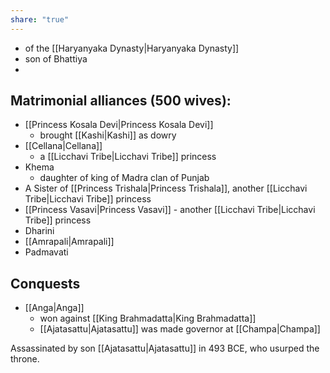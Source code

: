 ```yaml
---
share: "true"
---
```


- of the [[Haryanyaka Dynasty|Haryanyaka Dynasty]]
- son of Bhattiya
- 

## Matrimonial alliances (500 wives):
- [[Princess Kosala Devi|Princess Kosala Devi]]
	- brought [[Kashi|Kashi]] as dowry
- [[Cellana|Cellana]]
	- a [[Licchavi Tribe|Licchavi Tribe]] princess
- Khema
	- daughter of king of Madra clan of Punjab
- A Sister of [[Princess Trishala|Princess Trishala]], another [[Licchavi Tribe|Licchavi Tribe]] princess
- [[Princess Vasavi|Princess Vasavi]] - another [[Licchavi Tribe|Licchavi Tribe]] princess 
- Dharini
- [[Amrapali|Amrapali]]
- Padmavati

## Conquests
- [[Anga|Anga]]
	- won against [[King Brahmadatta|King Brahmadatta]]
	- [[Ajatasattu|Ajatasattu]] was made governor at [[Champa|Champa]]

Assassinated by son [[Ajatasattu|Ajatasattu]] in 493 BCE, who usurped the throne. 